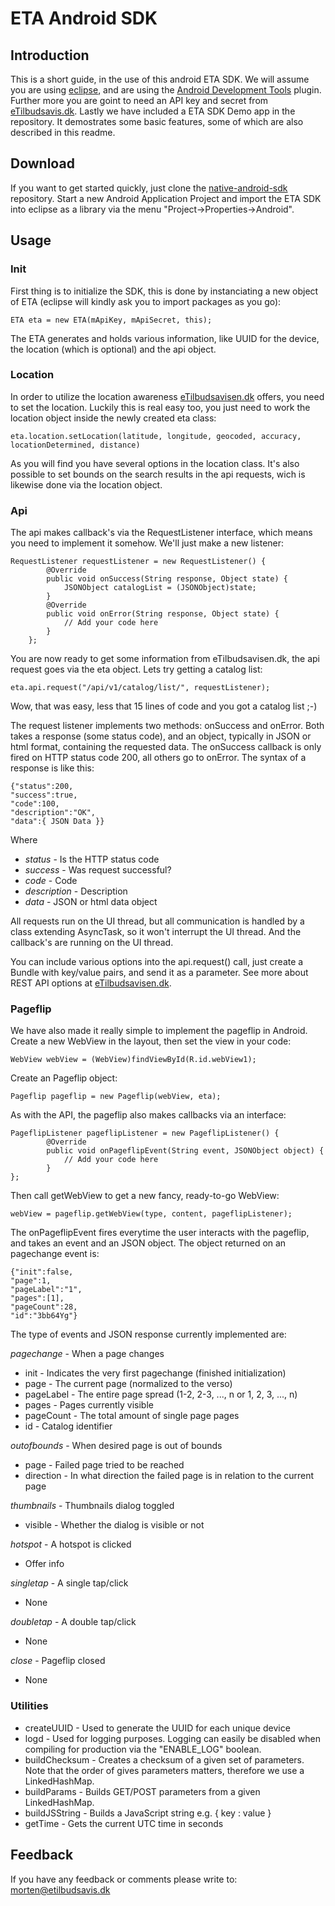 # ETA Android SDK

## Introduction
This is a short guide, in the use of this android ETA SDK. We will assume you 
are using [eclipse](http://www.eclipse.org/), and are using the 
[Android Development Tools](http://developer.android.com/tools/sdk/eclipse-adt.html) plugin. 
Further more you are goint to need an API key and secret from [eTilbudsavis.dk](https://etilbudsavis.dk/developers/api/).
Lastly we have included a ETA SDK Demo app in the repository. It demostrates 
some basic features, some of which are also described in this readme.

## Download
If you want to get started quickly, just clone the [native-android-sdk](https://github.com/eTilbudsavis/native-android-sdk.git) repository.
Start a new Android Application Project and import the ETA SDK into eclipse as a library via the menu "Project->Properties->Android".

## Usage


### Init
First thing is to initialize the SDK, this is done by instanciating a new 
object of ETA (eclipse will kindly ask you to import packages as you go):

	ETA eta = new ETA(mApiKey, mApiSecret, this);

The ETA generates and holds various information, like UUID for the device, the 
location (which is optional) and the api object.

### Location
In order to utilize the location awareness 
[eTilbudsavisen.dk](https://etilbudsavis.dk/developers/docs/) offers, you need 
to set the location. Luckily this is real easy too, you just need to work the 
location object inside the newly created eta class:

	eta.location.setLocation(latitude, longitude, geocoded, accuracy, locationDetermined, distance)

As you will find you have several options in the location class. It's also
possible to set bounds on the search results in the api requests, wich is likewise
done via the location object.

### Api
The api makes callback's via the RequestListener interface, which means you 
need to implement it somehow. We'll just make a new listener:

	RequestListener requestListener = new RequestListener() {
			@Override
			public void onSuccess(String response, Object state) {
				JSONObject catalogList = (JSONObject)state;
			}
			@Override
			public void onError(String response, Object state) {
				// Add your code here
			}
		};

You are now ready to get some information from eTilbudsavisen.dk, the api request
goes via the eta object. Lets try getting a catalog list:

	eta.api.request("/api/v1/catalog/list/", requestListener);

Wow, that was easy, less that 15 lines of code and you got a catalog list ;-)

The request listener implements two methods: onSuccess and onError. Both takes 
a response (some status code), and an object, typically in JSON or html format, 
containing the requested data. The onSuccess callback is only fired on HTTP 
status code 200, all others go to onError. The syntax of a response is like this:

	{"status":200,
	"success":true,
	"code":100,
	"description":"OK",
	"data":{ JSON Data }}

Where
* _status_ - Is the HTTP status code
* _success_ - Was request successful?
* _code_ - Code
* _description_ - Description
* _data_ - JSON or html data object


All requests run on the UI thread, but all communication is handled by a class 
extending AsyncTask, so it won't interrupt the UI thread. And the callback's 
are running on the UI thread.

You can include various options into the api.request() call, just create a Bundle 
with key/value pairs, and send it as a parameter. See more about REST API options 
at [eTilbudsavisen.dk](https://etilbudsavis.dk/developers/docs/).


### Pageflip

We have also made it really simple to implement the pageflip in Android.
Create a new WebView in the layout, then set the view in your code:

	WebView webView = (WebView)findViewById(R.id.webView1);

Create an Pageflip object:

	Pageflip pageflip = new Pageflip(webView, eta);

As with the API, the pageflip also makes callbacks via an interface:

	PageflipListener pageflipListener = new PageflipListener() {
			@Override
			public void onPageflipEvent(String event, JSONObject object) {
				// Add your code here
			}
	};

Then call getWebView to get a new fancy, ready-to-go WebView:

	webView = pageflip.getWebView(type, content, pageflipListener);

The onPageflipEvent fires everytime the user interacts with the pageflip, and takes
an event and an JSON object. The object returned on an pagechange event is:

	{"init":false,
	"page":1,
	"pageLabel":"1",
	"pages":[1],
	"pageCount":28,
	"id":"3bb64Yg"}

The type of events and JSON response currently implemented are:

_pagechange_ - When a page changes
* init - Indicates the very first pagechange (finished initialization)
* page - The current page (normalized to the verso)
* pageLabel - The entire page spread (1-2, 2-3, ..., n or 1, 2, 3, ..., n)
* pages - Pages currently visible
* pageCount - The total amount of single page pages
* id - Catalog identifier

_outofbounds_ - When desired page is out of bounds 	
* page - Failed page tried to be reached
* direction - In what direction the failed page is in relation to the current page

_thumbnails_ - Thumbnails dialog toggled 	
* visible - Whether the dialog is visible or not

_hotspot_ - A hotspot is clicked
* Offer info

_singletap_ - A single tap/click
* None

_doubletap_ - A double tap/click
* None

_close_ - Pageflip closed
* None

### Utilities

* createUUID - Used to generate the UUID for each unique device
* logd - Used for logging purposes. Logging can easily be disabled when compiling
for production via the "ENABLE_LOG" boolean.
* buildChecksum - Creates a checksum of a given set of parameters. Note that
the order of gives parameters matters, therefore we use a LinkedHashMap.
* buildParams - Builds GET/POST parameters from a given LinkedHashMap.
* buildJSString - Builds a JavaScript string e.g. { key : value }
* getTime - Gets the current UTC time in seconds

## Feedback
If you have any feedback or comments please write to: morten@etilbudsavis.dk
